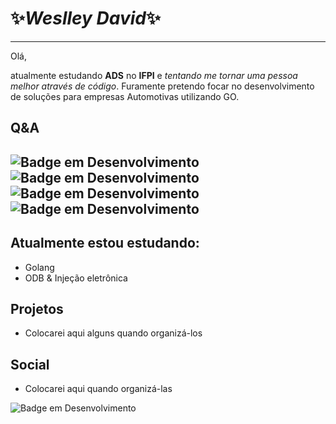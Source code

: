 # ✨*Weslley David*✨
---

Olá,

atualmente estudando **ADS** no **IFPI** e *tentando me tornar uma pessoa melhor através de código*.
Furamente pretendo focar no desenvolvimento de soluções para empresas Automotivas utilizando GO.

## Q&A

![Badge em Desenvolvimento](http://img.shields.io/static/v1?label=SETUP&message=PC%20Mint%20i5%208gb&color=green&style=for-the-badge)
![Badge em Desenvolvimento](http://img.shields.io/static/v1?label=TECNOLOGIA%20PREFERIDA&message=SQL&color=purple&style=for-the-badge)
![Badge em Desenvolvimento](http://img.shields.io/static/v1?label=STACK&message=BACKEND&color=red&style=for-the-badge)
![Badge em Desenvolvimento](http://img.shields.io/static/v1?label=FRAMEWORK&message=GIN&color=blue&style=for-the-badge)
---
## Atualmente estou estudando:
- Golang
- ODB & Injeção eletrônica
## Projetos
- Colocarei aqui alguns quando organizá-los

## Social
- Colocarei aqui quando organizá-las


![Badge em Desenvolvimento](http://img.shields.io/static/v1?label=STATUS&message=EM%20DESENVOLVIMENTO&color=GREEN&style=for-the-badge)

<!---
wedexe/wedexe is a ✨ special ✨ repository because its `README.md` (this file) appears on your GitHub profile.
You can click the Preview link to take a look at your changes.
--->

